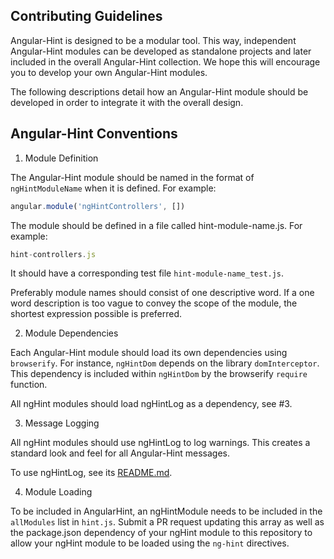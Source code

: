 Contributing Guidelines
-----------------------

Angular-Hint is designed to be a modular tool. This way, independent Angular-Hint modules can be developed as standalone projects and later included in the overall Angular-Hint collection. We hope this will encourage you to develop your own Angular-Hint modules.

The following descriptions detail how an Angular-Hint module should be developed in order to integrate it with the overall design.

Angular-Hint Conventions
------------------------

  1. Module Definition

  The Angular-Hint module should be named in the format of `ngHintModuleName` when it is defined. For example:

  ```javascript
  angular.module('ngHintControllers', [])
  ```
  The module should be defined in a file called hint-module-name.js.
  For example:

  ```javascript
  hint-controllers.js
  ```
  It should have a corresponding test file `hint-module-name_test.js`.

  Preferably module names should consist of one descriptive word. If a one word description is too vague to convey the scope of the module, the shortest expression possible is preferred.

  2. Module Dependencies

  Each Angular-Hint module should load its own dependencies using `browserify`. For instance, `ngHintDom` depends on the library `domInterceptor`. This dependency is included within `ngHintDom` by the browserify `require` function.

  All ngHint modules should load ngHintLog as a dependency, see #3.

  3. Message Logging

  All ngHint modules should use ngHintLog to log warnings. This creates a standard look and feel for all Angular-Hint messages.

  To use ngHintLog, see its [README.md](https://github.com/angular/angular-hint-log#angular-hint-log).

  4. Module Loading

  To be included in AngularHint, an ngHintModule needs to be included in the `allModules` list in `hint.js`. Submit a PR request updating this array as well as the package.json dependency of your ngHint module to this repository to allow your ngHint module to be loaded using the `ng-hint` directives.